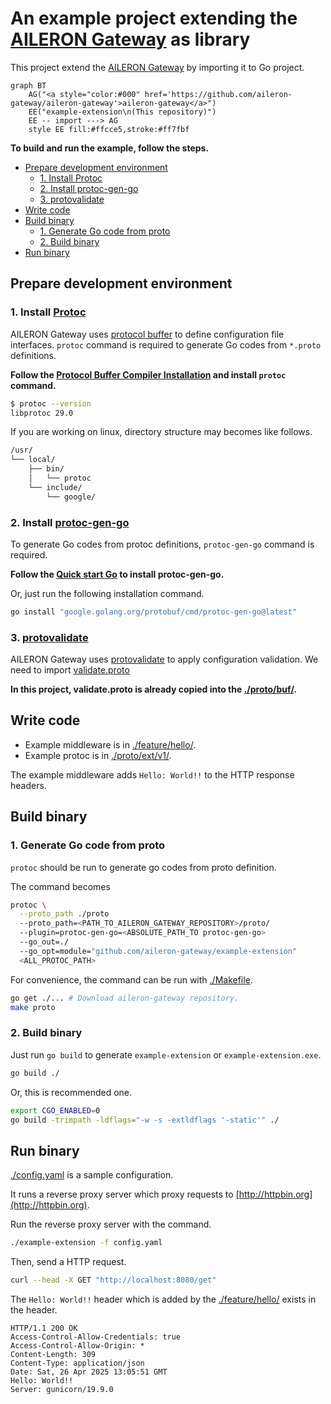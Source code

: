 # An example project extending the [AILERON Gateway](https://github.com/aileron-gateway/aileron-gateway) as library <!-- omit in toc -->

This project extend the [AILERON Gateway](https://github.com/aileron-gateway/aileron-gateway) by importing it to Go project.

```mermaid
graph BT
    AG("<a style="color:#000" href='https://github.com/aileron-gateway/aileron-gateway'>aileron-gateway</a>")
    EE("example-extension\n(This repository)")
    EE -- import ---> AG
    style EE fill:#ffcce5,stroke:#ff7fbf
```

**To build and run the example, follow the steps.**

- [Prepare development environment](#prepare-development-environment)
  - [1. Install Protoc](#1-install-protoc)
  - [2. Install protoc-gen-go](#2-install-protoc-gen-go)
  - [3. protovalidate](#3-protovalidate)
- [Write code](#write-code)
- [Build binary](#build-binary)
  - [1. Generate Go code from proto](#1-generate-go-code-from-proto)
  - [2. Build binary](#2-build-binary)
- [Run binary](#run-binary)

## Prepare development environment

### 1. Install [Protoc](https://github.com/protocolbuffers/protobuf)

AILERON Gateway uses [protocol buffer](https://github.com/protocolbuffers/protobuf) to define configuration file interfaces.
`protoc` command is required to generate Go codes from `*.proto` definitions.

**Follow the [Protocol Buffer Compiler Installation](https://protobuf.dev/installation/) and install `protoc` command.**

```bash
$ protoc --version
libprotoc 29.0
```

If you are working on linux, directory structure may becomes like follows.

```txt
/usr/
└── local/
    ├── bin/
    │   └── protoc
    └── include/
        └── google/
```

### 2. Install [protoc-gen-go](https://pkg.go.dev/google.golang.org/protobuf)

To generate Go codes from protoc definitions, `protoc-gen-go` command is required.

**Follow the [Quick start Go](https://grpc.io/docs/languages/go/quickstart/) to install protoc-gen-go.**

Or, just run the following installation command.

```bash
go install "google.golang.org/protobuf/cmd/protoc-gen-go@latest"
```

### 3. [protovalidate](https://github.com/bufbuild/protovalidate)

AILERON Gateway uses [protovalidate](https://github.com/bufbuild/protovalidate) to apply configuration validation.
We need to import [validate.proto](https://github.com/bufbuild/protovalidate/blob/main/proto/protovalidate/buf/validate/validate.proto)

**In this project, validate.proto is already copied into the [./proto/buf/](./proto/buf/).**

## Write code

- Example middleware is in [./feature/hello/](./feature/hello/).
- Example protoc is in [./proto/ext/v1/](./proto/ext/v1/).

The example middleware adds `Hello: World!!` to the HTTP response headers.

## Build binary

### 1. Generate Go code from proto

`protoc` should be run to generate go codes from proto definition.

The command becomes

```bash
protoc \
  --proto_path ./proto
  --proto_path=<PATH_TO_AILERON_GATEWAY_REPOSITORY>/proto/
  --plugin=protoc-gen-go=<ABSOLUTE_PATH_TO protoc-gen-go>
  --go_out=./
  --go_opt=module="github.com/aileron-gateway/example-extension"
  <ALL_PROTOC_PATH>
```

For convenience, the command can be run with [./Makefile](./Makefile).

```bash
go get ./... # Download aileron-gateway repository.
make proto
```

### 2. Build binary

Just run `go build` to generate `example-extension` or `example-extension.exe`.

```bash
go build ./
```

Or, this is recommended one.

```bash
export CGO_ENABLED=0
go build -trimpath -ldflags="-w -s -extldflags '-static'" ./
```

## Run binary

[./config.yaml](./config.yaml) is a sample configuration.

It runs a reverse proxy server which proxy requests to [http://httpbin.org](http://httpbin.org).

Run the reverse proxy server with the command.

```sh
./example-extension -f config.yaml
```

Then, send a HTTP request.

```sh
curl --head -X GET "http://localhost:8080/get"
```

The `Hello: World!!` header which is added by the [./feature/hello/](./feature/hello/) exists in the header.

```text
HTTP/1.1 200 OK
Access-Control-Allow-Credentials: true
Access-Control-Allow-Origin: *
Content-Length: 309
Content-Type: application/json
Date: Sat, 26 Apr 2025 13:05:51 GMT
Hello: World!!
Server: gunicorn/19.9.0
```
